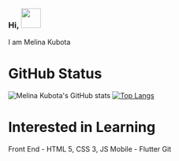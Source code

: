 ### Hi, <img src="https://media.giphy.com/media/hvRJCLFzcasrR4ia7z/giphy.gif" width="40px">
I am Melina Kubota 

# GitHub Status 
![Melina Kubota's GitHub stats](https://github-readme-stats.vercel.app/api?username=melinaKubota&show_icons=true&theme=onedark) [![Top Langs](https://github-readme-stats.vercel.app/api/top-langs/?username=melinaKubota&langs_count=8&theme=onedark)](https://github.com/melinaKubota/github-readme-stats)

# Interested in Learning

  Front End - HTML 5, CSS 3, JS
  Mobile - Flutter
  Git
  
  

